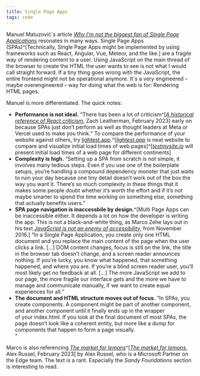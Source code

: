 ```yaml
---
title: Single Page Apps
tags: code
---
```

Manuel Matuzović´s article [<cite>Why I'm not the biggest fan of Single Page Applications</cite>](https://www.matuzo.at/blog/2023/single-page-applications-criticism/) resonates in many ways. Single Page Apps (SPAs)^[Technically, Single Page Apps might be implemented by using frameworks such as React, Angular, Vue, Meteor, and the like.] are a fragile way of rendering content to a user. Using JavaScript on the main thread of the browser to create the HTML the user wants to see is not what I would call straight forward. If a tiny thing goes wrong with the JavaScript, the entire frontend might not be operational anymore. It´s a very engineered – maybe overengineered – way for doing what the web is for: Rendering HTML pages. 

Manuel is more differentiated. The quick notes:

- **Performance is not ideal.** <q>There has been a lot of criticism^[[<cite>A historical reference of React criticism</cite>](https://www.zachleat.com/web/react-criticism/), Zach Leatherman, February 2023] early on because SPAs just don’t perform as well as thought leaders at Meta or Vercel used to make you think.</q> To compare the performance of your website against others, try [lightest.app](https://lightest.app/).^[[<cite>lightest.app</cite>](https://lightest.app/) is neat website to compare and visualize initial load times of web pages]^[[<cite>testmysite.io</cite>](https://testmysite.io) will present initial load times of a web page for different continents]
- **Complexity is high.** <q>Setting up a SPA from scratch is not simple, it involves many tedious steps. Even if you use one of the boilerplate setups, you’re handling a compound dependency monster that just waits to ruin your day because one tiny detail doesn’t work out of the box the way you want it. There’s so much complexity in these things that it makes some people doubt whether it’s worth the effort and if it’s not maybe smarter to spend the time working on something else, something that actually benefits users.</q>
- **SPA page navigation is inaccessbile by design.**^[Multi Page Apps can be inaccessible either. It depends a lot on how the developer is writing the app. This is not a black-and-white thing, as Marco Zehe lays out in his text [<cite>JavaScript is not an enemy of accessibility</cite>](https://www.marcozehe.de/javascript-not-enemy-accessibility/), from  November 2016.] <q>In a Single Page Application, you create only one HTML document and you replace the main content of the page when the user clicks a link. […] DOM content changes, focus is still on the link, the title in the browser tab doesn’t change, and a screen reader announces nothing. If you’re lucky, you know what happened, that something happened, and where you are. If you’re a blind screen reader user, you’ll most likely get no feedback at all. […] The more JavaScript we add to our page, the more fragile our interface gets and the more we have to manage and communicate manually, if we want to create equal experiences for all.</q>
- **The document and HTML structure moves out of focus.** <q>In SPAs, you create components. A component might be part of another component, and another component until it finally ends up in the wrapper <div> of your index.html. If you look at the final document of most SPAs, the page doesn’t look like a coherent entity, but more like a dump for components that happen to form a page visually.</q>

Marco is also referencing [<cite>The market for lemons</cite>](https://infrequently.org/2023/02/the-market-for-lemons/)^[[<cite>The market for lemons</cite>](https://infrequently.org/2023/02/the-market-for-lemons/), Alex Russel, February 2023] by Alex Russel, who is a Microsoft Partner on the Edge team. The text is a rant. Especially the *Sandy Foundations* section is interesting to read.
